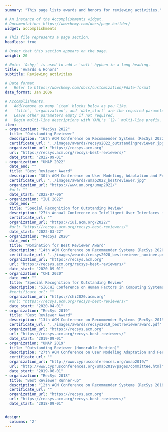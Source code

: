 ```yaml
---
summary: "This page lists awards and honors for reviewing activities."  # Add a page description.

# An instance of the Accomplishments widget.
# Documentation: https://wowchemy.com/docs/page-builder/
widget: accomplishments

# This file represents a page section.
headless: true

# Order that this section appears on the page.
weight: 20

# Note: `&shy;` is used to add a 'soft' hyphen in a long heading.
title: 'Awards & Honors'
subtitle: Reviewing activities

# Date format
#   Refer to https://wowchemy.com/docs/customization/#date-format
date_format: Jan 2006

# Accomplishments.
#   Add/remove as many `item` blocks below as you like.
#   `title`, `organization`, and `date_start` are the required parameters.
#   Leave other parameters empty if not required.
#   Begin multi-line descriptions with YAML's `|2-` multi-line prefix.
item:
- organization: "RecSys 2022"
  title: "Outstanding Reviewer"
  description: "16th ACM Conference on Recommender Systems (RecSys 2022)"
  certificate_url: "../images/awards/recsys2022_outstandingreviewer.jpg"
  organization_url: "https://recsys.acm.org"
  url: "https://recsys.acm.org/recsys-best-reviewers/"
  date_start: "2022-09-01"
- organization: "UMAP 2022"
  date_end: ""
  title: "Best Reviewer Award"
  description: "30th ACM Conference on User Modeling, Adaptation and Personalization (UMAP 2022)"
  certificate_url: "../images/awards/umap2022_bestreviewer.jpg"
  organization_url: "https://www.um.org/umap2022/"
  #url: ""
  date_start: "2022-07-06"
- organization: "IUI 2022"
  date_end: ""
  title: "Special Recognition for Outstanding Review"
  description: "27th Annual Conference on Intelligent User Interfaces (IUI 2022)"
  certificate_url: ""
  organization_url: "https://iui.acm.org/2022/"
  #url: "https://recsys.acm.org/recsys-best-reviewers/"
  date_start: "2022-03-22"
- organization: "RecSys 2020"
  date_end: ""
  title: "Nomination for Best Reviewer Award"
  description: "14th ACM Conference on Recommender Systems (RecSys 2020)"
  certificate_url: "../images/awards/recsys2020_bestreviewer_nominee.png"
  organization_url: "https://recsys.acm.org"
  url: "https://recsys.acm.org/recsys-best-reviewers/"
  date_start: "2020-09-01"
- organization: "CHI 2020"
  date_end: ""
  title: "Special Recognition for Outstanding Review"
  description: "SIGCHI Conference on Human Factors in Computing Systems (CHI 2020)"
  #certificate_url: ""
  organization_url: "https://chi2020.acm.org"
  #url: "https://recsys.acm.org/recsys-best-reviewers/"
  date_start: "2020-04-01"
- organization: "RecSys 2019"
  title: "Best Reviewer Award"
  description: "13th ACM Conference on Recommender Systems (RecSys 2019)"
  certificate_url: "../images/awards/recsys2019_bestrevieweraward.pdf"
  organization_url: "https://recsys.acm.org"
  url: "https://recsys.acm.org/recsys-best-reviewers/"
  date_start: "2019-09-01"
- organization: "UMAP 2019"
  title: "Outstanding Reviewer (Honorable Mention)"
  description: "27th ACM Conference on User Modeling Adaptation and Personalization (UMAP 2019)"
  certificate_url: ""
  organization_url: "http://www.cyprusconferences.org/umap2019/"
  url: "http://www.cyprusconferences.org/umap2019/pages/committee.html"
  date_start: "2019-06-01"
- organization: "RecSys 2018"
  title: "Best Reviewer Runner-up"
  description: "12th ACM Conference on Recommender Systems (RecSys 2018)"
  certificate_url: ""
  organization_url: "https://recsys.acm.org"
  url: "https://recsys.acm.org/recsys-best-reviewers/"
  date_start: "2018-09-01"


design:
  columns: '2' 
---
```


